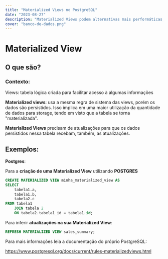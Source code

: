 ```yaml
---
title: "Materialized Views no PostgreSQL"
date: "2023-08-27"
description: "Materialized Views podem alternativas mais performáticas, porém mais caras, para suas views que estejam sobrecarregando seu banco de dados."
cover: "banco-de-dados.png"
---
```


# Materialized View

## O que são?

### Contexto:

Views: tabela lógica criada para facilitar acesso à algumas informações

**Materialized views**: usa a mesma regra de sistema das views, porém os dados são persistidos. Isso implica em uma maior utilização da quantidade de dados para storage, tendo em visto que a tabela se torna "materializada".

**Materialized Views** precisam de atualizações para que os dados persistidos nessa tabela recebam, também, as atualizações.

## Exemplos:

**Postgres**:

Para a **criação de uma Materialized View** utilizando **POSTGRES**

```SQL
CREATE MATERIALIZED VIEW minha_materialized_view AS
SELECT
    tabela1.a,
    tabela1.b,
    tabela2.c
FROM tabela1
    JOIN tabela 2
    ON tabela2.tabela1_id = tabela1.id;
```

Para inferir **atualizações na sua Materialized View**:

```SQL
REFRESH MATERIALIZED VIEW sales_summary;
```

Para mais informações leia a documentação do próprio PostgreSQL:

https://www.postgresql.org/docs/current/rules-materializedviews.html
